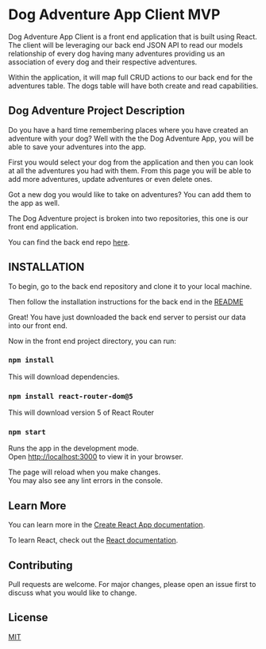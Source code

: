 # Dog Adventure App Client MVP

Dog Adventure App Client is a front end application that is built using React. The client will be leveraging our back end JSON API to read our models relationship of every dog having many adventures providing us an association of every dog and their respective adventures.

Within the application, it will map full CRUD actions to our back end for the adventures table. The dogs table will have both create and read capabilities.

## Dog Adventure Project Description
Do you have a hard time remembering places where you have created an adventure with your dog? Well with the the Dog Adventure App, you will be able to save your adventures into the app. 

First you would select your dog from the application and then you can look at all the adventures you had with them. From this page you will be able to add more adventures, update adventures or even delete ones.

Got a new dog you would like to take on adventures? You can add them to the app as well.

The Dog Adventure project is broken into two repositories, this one is our front end application.

You can find the back end repo [here](https://github.com/timtran007/phase-3-project-dog-adventures-app-server).

## INSTALLATION

To begin, go to the back end repository and clone it to your local machine.

Then follow the installation instructions for the back end in the [README](https://github.com/timtran007/phase-3-project-dog-adventures-app-server/blob/main/README.md)

Great! You have just downloaded the back end server to persist our data into our front end.

Now in the front end project directory, you can run:

### `npm install`

This will download dependencies. 

### `npm install react-router-dom@5`

This will download version 5 of React Router

### `npm start`

Runs the app in the development mode.\
Open [http://localhost:3000](http://localhost:3000) to view it in your browser.

The page will reload when you make changes.\
You may also see any lint errors in the console.

## Learn More

You can learn more in the [Create React App documentation](https://facebook.github.io/create-react-app/docs/getting-started).

To learn React, check out the [React documentation](https://reactjs.org/).

## Contributing
Pull requests are welcome. For major changes, please open an issue first to discuss what you would like to change.

## License
[MIT](https://choosealicense.com/licenses/mit/)